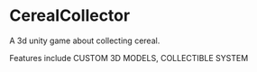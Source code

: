 # CerealCollector

A 3d unity game about collecting cereal.

Features include CUSTOM 3D MODELS, COLLECTIBLE SYSTEM
